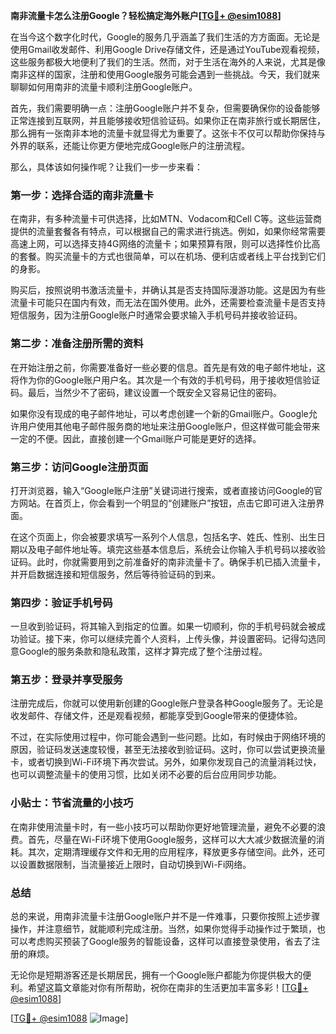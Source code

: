 **南非流量卡怎么注册Google？轻松搞定海外账户[[TG💪+ @esim1088](https://t.me/s/esim1088)]**

在当今这个数字化时代，Google的服务几乎涵盖了我们生活的方方面面。无论是使用Gmail收发邮件、利用Google Drive存储文件，还是通过YouTube观看视频，这些服务都极大地便利了我们的生活。然而，对于生活在海外的人来说，尤其是像南非这样的国家，注册和使用Google服务可能会遇到一些挑战。今天，我们就来聊聊如何用南非的流量卡顺利注册Google账户。

首先，我们需要明确一点：注册Google账户并不复杂，但需要确保你的设备能够正常连接到互联网，并且能够接收短信验证码。如果你正在南非旅行或长期居住，那么拥有一张南非本地的流量卡就显得尤为重要了。这张卡不仅可以帮助你保持与外界的联系，还能让你更方便地完成Google账户的注册流程。

那么，具体该如何操作呢？让我们一步一步来看：

### **第一步：选择合适的南非流量卡**

在南非，有多种流量卡可供选择，比如MTN、Vodacom和Cell C等。这些运营商提供的流量套餐各有特点，可以根据自己的需求进行挑选。例如，如果你经常需要高速上网，可以选择支持4G网络的流量卡；如果预算有限，则可以选择性价比高的套餐。购买流量卡的方式也很简单，可以在机场、便利店或者线上平台找到它们的身影。

购买后，按照说明书激活流量卡，并确认其是否支持国际漫游功能。这是因为有些流量卡可能只在国内有效，而无法在国外使用。此外，还需要检查流量卡是否支持短信服务，因为注册Google账户时通常会要求输入手机号码并接收验证码。

### **第二步：准备注册所需的资料**

在开始注册之前，你需要准备好一些必要的信息。首先是有效的电子邮件地址，这将作为你的Google账户用户名。其次是一个有效的手机号码，用于接收短信验证码。最后，当然少不了密码，建议设置一个既安全又容易记住的密码。

如果你没有现成的电子邮件地址，可以考虑创建一个新的Gmail账户。Google允许用户使用其他电子邮件服务商的地址来注册Google账户，但这样做可能会带来一定的不便。因此，直接创建一个Gmail账户可能是更好的选择。

### **第三步：访问Google注册页面**

打开浏览器，输入“Google账户注册”关键词进行搜索，或者直接访问Google的官方网站。在首页上，你会看到一个明显的“创建账户”按钮，点击它即可进入注册界面。

在这个页面上，你会被要求填写一系列个人信息，包括名字、姓氏、性别、出生日期以及电子邮件地址等。填完这些基本信息后，系统会让你输入手机号码以接收验证码。此时，你就需要用到之前准备好的南非流量卡了。确保手机已插入流量卡，并开启数据连接和短信服务，然后等待验证码的到来。

### **第四步：验证手机号码**

一旦收到验证码，将其输入到指定的位置。如果一切顺利，你的手机号码就会被成功验证。接下来，你可以继续完善个人资料，上传头像，并设置密码。记得勾选同意Google的服务条款和隐私政策，这样才算完成了整个注册过程。

### **第五步：登录并享受服务**

注册完成后，你就可以使用新创建的Google账户登录各种Google服务了。无论是收发邮件、存储文件，还是观看视频，都能享受到Google带来的便捷体验。

不过，在实际使用过程中，你可能会遇到一些问题。比如，有时候由于网络环境的原因，验证码发送速度较慢，甚至无法接收到验证码。这时，你可以尝试更换流量卡，或者切换到Wi-Fi环境下再次尝试。另外，如果你发现自己的流量消耗过快，也可以调整流量卡的使用习惯，比如关闭不必要的后台应用同步功能。

### **小贴士：节省流量的小技巧**

在南非使用流量卡时，有一些小技巧可以帮助你更好地管理流量，避免不必要的浪费。首先，尽量在Wi-Fi环境下使用Google服务，这样可以大大减少数据流量的消耗。其次，定期清理缓存文件和无用的应用程序，释放更多存储空间。此外，还可以设置数据限制，当流量接近上限时，自动切换到Wi-Fi网络。

### **总结**

总的来说，用南非流量卡注册Google账户并不是一件难事，只要你按照上述步骤操作，并注意细节，就能顺利完成注册。当然，如果你觉得手动操作过于繁琐，也可以考虑购买预装了Google服务的智能设备，这样可以直接登录使用，省去了注册的麻烦。

无论你是短期游客还是长期居民，拥有一个Google账户都能为你提供极大的便利。希望这篇文章能对你有所帮助，祝你在南非的生活更加丰富多彩！[[TG💪+ @esim1088](https://t.me/s/esim1088)]

[[TG💪+ @esim1088](https://t.me/s/esim1088) ![Image](https://i.postimg.cc/4NQfJmqS/Snipaste-2025-05-13-00-14-12.png)]